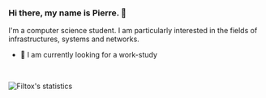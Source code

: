 ### Hi there, my name is Pierre. 👋

I'm a computer science student. I am particularly interested in the fields of infrastructures, systems and networks.

- 🔭 I am currently looking for a work-study

<br>

![Filtox's statistics](https://github-readme-stats.vercel.app/api?username=Filtox&show_icons=true&theme=dark)

<!--
**Filtox/Filtox** is a ✨ _special_ ✨ repository because its `README.md` (this file) appears on your GitHub profile.

Here are some ideas to get you started:

- 🔭 I’m currently working on ...
- 🌱 I’m currently learning ...
- 👯 I’m looking to collaborate on ...
- 🤔 I’m looking for help with ...
- 💬 Ask me about ...
- 📫 How to reach me: ...
- 😄 Pronouns: ...
- ⚡ Fun fact: ...
-->
